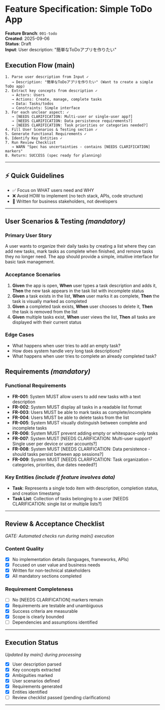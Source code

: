 # Feature Specification: Simple ToDo App

**Feature Branch**: `001-todo`  
**Created**: 2025-09-06  
**Status**: Draft  
**Input**: User description: "簡単なToDoアプリを作りたい"

## Execution Flow (main)

```
1. Parse user description from Input ✓
   → Description: "簡単なToDoアプリを作りたい" (Want to create a simple ToDo app)
2. Extract key concepts from description ✓
   → Actors: Users
   → Actions: Create, manage, complete tasks
   → Data: Tasks/todos
   → Constraints: Simple interface
3. For each unclear aspect: ✓
   → [NEEDS CLARIFICATION: Multi-user or single-user app?]
   → [NEEDS CLARIFICATION: Data persistence requirements?]
   → [NEEDS CLARIFICATION: Task priorities or categories needed?]
4. Fill User Scenarios & Testing section ✓
5. Generate Functional Requirements ✓
6. Identify Key Entities ✓
7. Run Review Checklist
   → WARN "Spec has uncertainties - contains [NEEDS CLARIFICATION] markers"
8. Return: SUCCESS (spec ready for planning)
```

---

## ⚡ Quick Guidelines

- ✅ Focus on WHAT users need and WHY
- ❌ Avoid HOW to implement (no tech stack, APIs, code structure)
- 👥 Written for business stakeholders, not developers

---

## User Scenarios & Testing _(mandatory)_

### Primary User Story

A user wants to organize their daily tasks by creating a list where they can add new tasks, mark tasks as complete when finished, and remove tasks they no longer need. The app should provide a simple, intuitive interface for basic task management.

### Acceptance Scenarios

1. **Given** the app is open, **When** user types a task description and adds it, **Then** the new task appears in the task list with incomplete status
2. **Given** a task exists in the list, **When** user marks it as complete, **Then** the task is visually marked as completed
3. **Given** a completed task exists, **When** user chooses to delete it, **Then** the task is removed from the list
4. **Given** multiple tasks exist, **When** user views the list, **Then** all tasks are displayed with their current status

### Edge Cases

- What happens when user tries to add an empty task?
- How does system handle very long task descriptions?
- What happens when user tries to complete an already completed task?

## Requirements _(mandatory)_

### Functional Requirements

- **FR-001**: System MUST allow users to add new tasks with a text description
- **FR-002**: System MUST display all tasks in a readable list format
- **FR-003**: Users MUST be able to mark tasks as complete/incomplete
- **FR-004**: Users MUST be able to delete tasks from the list
- **FR-005**: System MUST visually distinguish between complete and incomplete tasks
- **FR-006**: System MUST prevent adding empty or whitespace-only tasks
- **FR-007**: System MUST [NEEDS CLARIFICATION: Multi-user support? Single user per device or user accounts?]
- **FR-008**: System MUST [NEEDS CLARIFICATION: Data persistence - should tasks persist between app sessions?]
- **FR-009**: System MUST [NEEDS CLARIFICATION: Task organization - categories, priorities, due dates needed?]

### Key Entities _(include if feature involves data)_

- **Task**: Represents a single todo item with description, completion status, and creation timestamp
- **Task List**: Collection of tasks belonging to a user [NEEDS CLARIFICATION: single list or multiple lists?]

---

## Review & Acceptance Checklist

_GATE: Automated checks run during main() execution_

### Content Quality

- [x] No implementation details (languages, frameworks, APIs)
- [x] Focused on user value and business needs
- [x] Written for non-technical stakeholders
- [x] All mandatory sections completed

### Requirement Completeness

- [ ] No [NEEDS CLARIFICATION] markers remain
- [x] Requirements are testable and unambiguous
- [x] Success criteria are measurable
- [x] Scope is clearly bounded
- [ ] Dependencies and assumptions identified

---

## Execution Status

_Updated by main() during processing_

- [x] User description parsed
- [x] Key concepts extracted
- [x] Ambiguities marked
- [x] User scenarios defined
- [x] Requirements generated
- [x] Entities identified
- [ ] Review checklist passed (pending clarifications)

---

